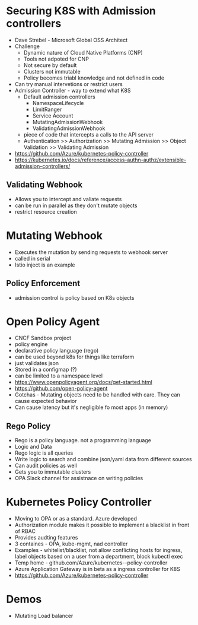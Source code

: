 # Securing K8S with Admission controllers 
* Dave Strebel - Microsoft Global OSS Architect 
* Challenge
    * Dynamic nature of Cloud Native Platforms (CNP)
    * Tools not adpoted for CNP
    * Not secure by default
    * Clusters not immutable 
    * Policy becomes triabl knowledge and not defined in code 
* Can try manual intervetions or restrict users 
* Admission Controller - way to extend what K8S 
    * Default admission controllers
        * NamespaceLifecycle
        * LimitRanger
        * Service Account 
        * MutatingAdmissionWebhook
        * ValidatingAdmissionWebhook
    * piece of code that intercepts a calls to the API server 
    * Authentication >> Authorization >> Mutating Admission >> Object Validation >> Validating Admission 
* https://github.com/Azure/kubernetes-policy-controller
* https://kubernetes.io/docs/reference/access-authn-authz/extensible-admission-controllers/

## Validating Webhook
* Allows you to intercept and valiate requests
* can be run in parallel as they don't mutate objects
* restrict resource creation 

# Mutating Webhook
* Executes the mutation by sending requests to webhook server
* called in serial 
* Istio inject is an example

## Policy Enforcement 
* admission control is policy based on K8s objects


# Open Policy Agent 
* CNCF Sandbox project
* policy engine 
* declarative policy language (rego)
* can be used beyond k8s for things like terraform 
* just validates json 
* Stored in a configmap (?)
* can be limited to a namespace level
* https://www.openpolicyagent.org/docs/get-started.html
* https://github.com/open-policy-agent
* Gotchas - Mutating objects need to be handled with care. They can cause expected behavior 
* Can cause latency but it's negligible fo most apps (in memory)

## Rego Policy 
* Rego is a policy language. not a programming language 
* Logic and Data 
* Rego logic is all queries 
* Write logic to search and combine json/yaml data from different sources
* Can audit policies as well 
* Gets you to immutable clusters 
* OPA Slack channel for assistnace on writing policies 

# Kubernetes Policy Controller 
* Moving to OPA or as a standard. Azure developed 
* Authorization module makes it possible to implement a blacklist in front of RBAC
* Provides audting features
* 3 containes - OPA, kube-mgmt, nad controller
* Examples - whitelist/blacklist, not allow conflicting hosts for ingress, label objects based on a user from a department, block kubectl exec 
* Temp home - github.com/Azure/kubernetes--policy-controller 
* Azure Application Gateway is in beta as a ingress controller for K8S
* https://github.com/Azure/kubernetes-policy-controller

# Demos
* Mutating Load balancer 